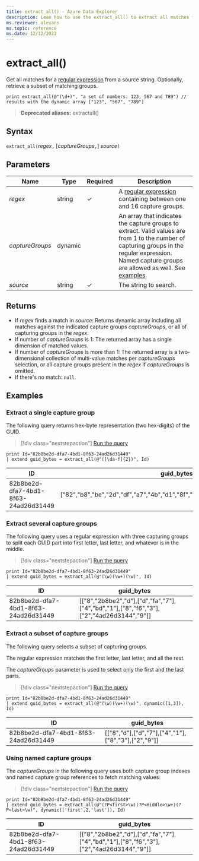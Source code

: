 ```yaml
---
title: extract_all() - Azure Data Explorer
description: Lean how to use the extract_all() to extract all matches for a regular expression from a source string.
ms.reviewer: alexans
ms.topic: reference
ms.date: 12/12/2022
---
```

# extract_all()

Get all matches for a [regular expression](./re2.md) from a source string.
Optionally, retrieve a subset of matching groups.

```kusto
print extract_all(@"(\d+)", "a set of numbers: 123, 567 and 789") // results with the dynamic array ["123", "567", "789"]
```

> **Deprecated aliases:** extractall()

## Syntax

`extract_all(`*regex*`,` [*captureGroups*`,`] *source*`)`

## Parameters

| Name | Type | Required | Description |
|--|--|--|--|
| *regex* | string | &check; | A [regular expression](./re2.md) containing between one and 16 capture groups.|
| *captureGroups* | dynamic | | An array that indicates the capture groups to extract. Valid values are from 1 to the number of capturing groups in the regular expression. Named capture groups are allowed as well. See [examples](#examples).|
| *source* | string | &check;| The string to search.|

## Returns

* If *regex* finds a match in *source*: Returns dynamic array including all matches against the indicated capture groups *captureGroups*, or all of capturing groups in the *regex*.
* If number of *captureGroups* is 1: The returned array has a single dimension of matched values.
* If number of *captureGroups* is more than 1: The returned array is a two-dimensional collection of multi-value matches per *captureGroups* selection, or all capture groups present in the *regex* if *captureGroups* is omitted.
* If there's no match: `null`.

## Examples

### Extract a single capture group

The following query returns hex-byte representation (two hex-digits) of the GUID.

> [!div class="nextstepaction"]
> <a href="https://dataexplorer.azure.com/clusters/help/databases/Samples?query=H4sIAAAAAAAAAysoyswrUfBMsVWyMEqySEo1StFNSUs01zVJSjHUtUgzM9Y1MklMMTJLMTY0MbFU4qpRSK0oSc1LUUgvzUyJT6osSS1WsAWJFSUml8Qn5uRoOChpRMekJOqmxVYb1Woq6QAN1wQA6/wKuGYAAAA=" target="_blank">Run the query</a>

```kusto
print Id="82b8be2d-dfa7-4bd1-8f63-24ad26d31449"
| extend guid_bytes = extract_all(@"([\da-f]{2})", Id) 
```

|ID|guid_bytes|
|---|---|
|82b8be2d-dfa7-4bd1-8f63-24ad26d31449|["82","b8","be","2d","df","a7","4b","d1","8f","63","24","ad","26","d3","14","49"]|

### Extract several capture groups

The following query uses a regular expression with three capturing groups to split each GUID part into first letter, last letter, and whatever is in the middle.

> [!div class="nextstepaction"]
> <a href="https://dataexplorer.azure.com/clusters/help/databases/Samples?query=H4sIAAAAAAAAAysoyswrUfBMsVWyMEqySEo1StFNSUs01zVJSjHUtUgzM9Y1MklMMTJLMTY0MbFU4qpRSK0oSc1LUUgvzUyJT6osSS1WsAWJFSUml8Qn5uRoOChpxJRrArE2iNBU0gGargkAiT0FmGcAAAA=" target="_blank">Run the query</a>

```kusto
print Id="82b8be2d-dfa7-4bd1-8f63-24ad26d31449"
| extend guid_bytes = extract_all(@"(\w)(\w+)(\w)", Id)
```

|ID|guid_bytes|
|---|---|
|82b8be2d-dfa7-4bd1-8f63-24ad26d31449|[["8","2b8be2","d"],["d","fa","7"],["4","bd","1"],["8","f6","3"],["2","4ad26d3144","9"]]|

### Extract a subset of capture groups

The following query selects a subset of capturing groups.

The regular expression matches the first letter, last letter, and all the rest.

The *captureGroups* parameter is used to select only the first and the last parts.

> [!div class="nextstepaction"]
> <a href="https://dataexplorer.azure.com/clusters/help/databases/Samples?query=H4sIAAAAAAAAAysoyswrUfBMsVWyMEqySEo1StFNSUs01zVJSjHUtUgzM9Y1MklMMTJLMTY0MbFU4qpRSK0oSc1LUUgvzUyJT6osSS1WsAWJFSUml8Qn5uRoOChpxJRrArE2iNBU0lFIqcxLzM1M1og21DGO1dQB2qYJAHPOX8l3AAAA" target="_blank">Run the query</a>

```kusto
print Id="82b8be2d-dfa7-4bd1-8f63-24ad26d31449"
| extend guid_bytes = extract_all(@"(\w)(\w+)(\w)", dynamic([1,3]), Id) 
```

|ID|guid_bytes|
|---|---|
|82b8be2d-dfa7-4bd1-8f63-24ad26d31449|[["8","d"],["d","7"],["4","1"],["8","3"],["2","9"]]|

### Using named capture groups

The *captureGroups* in the following query uses both capture group indexes and named capture group references to fetch matching values.

> [!div class="nextstepaction"]
> <a href="https://dataexplorer.azure.com/clusters/help/databases/Samples?query=H4sIAAAAAAAAAyWOsQrCMBRFd78iZEmLydA01AhWXd3cVcpLX1ICaZE2ogU/3qaO5x4O3Ofoh0guWFMtjTZWokAHO6EMFkK7qhRSAcoKy0KpPd18if1EOyDpXh4bM0c7kTptI7SxgRCyM81O14Pz4xSP93eeoPeIwS60XTHAX1FOcB6g9212Y2vAuOQsafbI+fIq/wFEwbznnwAAAA==" target="_blank">Run the query</a>

```kusto
print Id="82b8be2d-dfa7-4bd1-8f63-24ad26d31449"
| extend guid_bytes = extract_all(@"(?P<first>\w)(?P<middle>\w+)(?P<last>\w)", dynamic(['first',2,'last']), Id) 
```

|ID|guid_bytes|
|---|---|
|82b8be2d-dfa7-4bd1-8f63-24ad26d31449|[["8","2b8be2","d"],["d","fa","7"],["4","bd","1"],["8","f6","3"],["2","4ad26d3144","9"]]|
